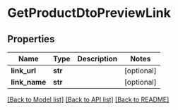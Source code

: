 # GetProductDtoPreviewLink

## Properties
Name | Type | Description | Notes
------------ | ------------- | ------------- | -------------
**link_url** | **str** |  | [optional] 
**link_name** | **str** |  | [optional] 

[[Back to Model list]](../README.md#documentation-for-models) [[Back to API list]](../README.md#documentation-for-api-endpoints) [[Back to README]](../README.md)


